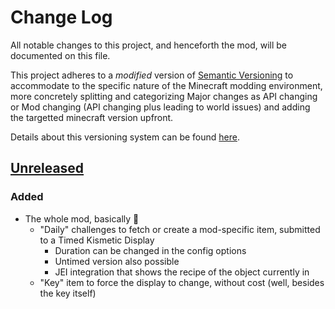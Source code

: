 # Change Log
All notable changes to this project, and henceforth the mod, will be documented on this file.

This project adheres to a *modified* version of [Semantic Versioning](http://semver.org) to accommodate to the specific nature of the Minecraft modding environment, more concretely splitting and categorizing Major changes as API changing or Mod changing (API changing plus leading to world issues) and adding the targetted minecraft version upfront.

Details about this versioning system can be found [here](http://mcforge.readthedocs.org/en/latest/conventions/versioning/#versioning).

## [Unreleased]
### Added
- The whole mod, basically :tongue:
   - "Daily" challenges to fetch or create a mod-specific item, submitted to a Timed Kismetic Display
      - Duration can be changed in the config options
      - Untimed version also possible
      - JEI integration that shows the recipe of the object currently in
   - "Key" item to force the display to change, without cost (well, besides the key itself)

[Unreleased]: https://github.com/dustine/kismet/tree/HEAD